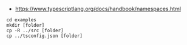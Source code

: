 - https://www.typescriptlang.org/docs/handbook/namespaces.html

```
cd examples
mkdir [folder]
cp -R ../src [folder]
cp ../tsconfig.json [folder]
```
